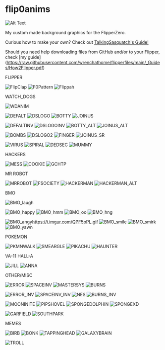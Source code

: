 # flip0anims

![Alt Text](https://i.imgur.com/n0R1dyN.png)
<!---![Alt Text](https://i.imgur.com/M30uHou.png)--->

My custom made background graphics for the FlipperZero.

Curious how to make your own? Check out [TalkingSasquatch's Guide!](https://docs.google.com/document/d/e/2PACX-1vR_nZRakD6iwJVQS8Pf4y7Wm4klcucrC7EKVO8m_DQV63To7e-alqD0yaoO3sTygjcChfcRo80Hdeet/pub)  

Should you need help downloading files from GitHub and/or to your Flipper, check [my guide]
(https://raw.githubusercontent.com/wrenchathome/flipperfiles/main/_Guides/How2Flipper.pdf)



FLIPPER 

![FlipClap](https://i.imgur.com/066WMqu.gif)
![F0Pattern](https://i.imgur.com/iHQHwRZ.gif)
![Flippah](https://i.imgur.com/MPQPLce.gif)

WATCH_DOGS

![WDANIM](https://i.imgur.com/FN4Dya7.gif)

![DEFALT](https://i.imgur.com/YPmLSpX.gif)
![DSLOGO](https://i.imgur.com/Otms7k8.gif)
![BOTTY](https://i.imgur.com/ta0yopz.gif)
![JOINUS](https://i.imgur.com/8pVc1Mm.gif)


![DEFALTINV](https://i.imgur.com/K2rkpdX.gif)
![DSLOGOINV](https://i.imgur.com/IvfnR6N.gif)
![BOTTY_ALT](https://i.imgur.com/lks0H1Z.gif)
![JOINUS_ALT](https://i.imgur.com/1k6JoXs.gif)

![BOMBS](https://i.imgur.com/b4mey30.gif)
![DSLOGO2](https://i.imgur.com/33sdw0k.gif)
![FINGER](https://i.imgur.com/GhCnHuX.gif)
![JOINUS_SR](https://i.imgur.com/VJQNyr0.gif)


![VIRUS](https://i.imgur.com/05Com4K.gif)
![SPIRAL](https://i.imgur.com/v1sw6sG.gif)
![DEDSEC](https://i.imgur.com/giG9J8m.gif)
![MUMMY](https://i.imgur.com/OXmXnIw.gif)


HACKERS

![MESS](https://i.imgur.com/I1XEuIK.gif)
![COOKIE](https://i.imgur.com/ArgQcbC.gif)
![GCHTP](https://i.imgur.com/7Zl8Z4P.gif)

MR ROBOT

![MRROBOT](https://i.imgur.com/GpI8Ti5.gif)
![FSOCIETY](https://i.imgur.com/87tf3RA.gif)
![HACKERMAN](https://i.imgur.com/kUA2cv2.gif)
![HACKERMAN_ALT](https://i.imgur.com/fCvxqGJ.gif)

BMO

![BMO_laugh](https://i.imgur.com/iucIuQy.gif)

![BMO_happy](https://i.imgur.com/4nGnqWW.gif)
![BMO_hmm](https://i.imgur.com/khmcf6f.gif)
![BMO_oo](https://i.imgur.com/B7P99Wq.gif)
![BMO_hng](https://i.imgur.com/iZMzqVw.gif)

![BMO_angy]()https://i.imgur.com/QPF5pPL.gif
![BMO_smile](https://i.imgur.com/cxDRWIK.gif)
![BMO_smirk](https://i.imgur.com/tafnUxo.gif)
![BMO_yawn](https://i.imgur.com/HSmLEnZ.gif)

POKEMON

![PKMNWALK](https://i.imgur.com/CVrFkBm.gif)
![SMEARGLE](https://i.imgur.com/86jWmmq.gif)
![PIKACHU](https://i.imgur.com/XgZm5Ox.gif)
![HAUNTER](https://i.imgur.com/Rg6WNZ0.gif)


VA-11 HALL-A

![JILL](https://i.imgur.com/qwlauaS.gif)
![ANNA](https://i.imgur.com/c5oyBHf.gif)

OTHER/MISC

![ERROR](https://i.imgur.com/0tEtQ2L.gif)
![SPACEINV](https://i.imgur.com/ArbZfQG.gif)
![MASTERSYS](https://i.imgur.com/4VZrGTk.gif)
![BURNS](https://i.imgur.com/uuB1i0x.gif)

![ERROR_INV](https://i.imgur.com/Wd31oEL.gif)
![SPACEINV_INV](https://i.imgur.com/H6Qn4oB.gif)
![NES](https://i.imgur.com/7lMPOar.gif)
![BURNS_INV](https://i.imgur.com/D7odGzK.gif)

![MOONINITE](https://i.imgur.com/947SNci.gif)
![PIPSHOVEL](https://i.imgur.com/UDR6GiN.gif)
![SPONGEDOLPHIN](https://i.imgur.com/r2HIzJe.gif)
![SPONGEXD](https://i.imgur.com/ocvcEpe.gif)

![GARFIELD](https://i.imgur.com/o230MDa.gif)
![SOUTHPARK](https://i.imgur.com/xdEd6rF.gif)

MEMES

![BIRB](https://i.imgur.com/ijVNUwv.gif)
![BONK](https://i.imgur.com/E6hClBt.gif)
![TAPPINGHEAD](https://i.imgur.com/yeTiwGm.gif)
![GALAXYBRAIN](https://i.imgur.com/71aWYRc.gif)

![TROLL](https://i.imgur.com/YfsVYLU.gif)

